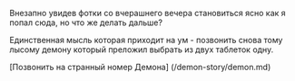 Внезапно увидев фотки со вчерашнего вечера становиться ясно как я попал сюда, но что же делать дальше?

Единственная мысль которая приходит на ум - позвонить снова тому лысому демону который преложил выбрать из двух таблеток одну.

[Позвонить на странный номер Демона] (/demon-story/demon.md)
